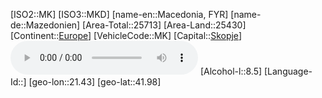 ﻿---
location: [41.98,21.43]
type: Country
tags:
- geo/Country

SpocWebEntityId: 26961
isDeleted: false
confidential: public

---
[ISO2::MK]
[ISO3::MKD]
[name-en::Macedonia, FYR]
[name-de::Mazedonien]
[Area-Total::25713]
[Area-Land::25430]
[Continent::[Europe](geo/Continent/Europe.md)]
[VehicleCode::MK]
[Capital::[Skopje](geo/Continent/Europe/Macedonia,_FYR/Skopje.md)]
![Anthem-Macedonia](xLarge/National-Anthem/Anthem-Macedonia.mp3)
[Alcohol-l::8.5]
[Language-Id::]
[geo-lon::21.43]
[geo-lat::41.98]

